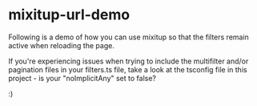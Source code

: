 # mixitup-url-demo
Following is a demo of how you can use mixitup so that the filters remain active when reloading the page.

If you're experiencing issues when trying to include the multifilter and/or pagination files in your filters.ts file, take a look at the tsconfig file in this project - is your "noImplicitAny" set to false?

:)
